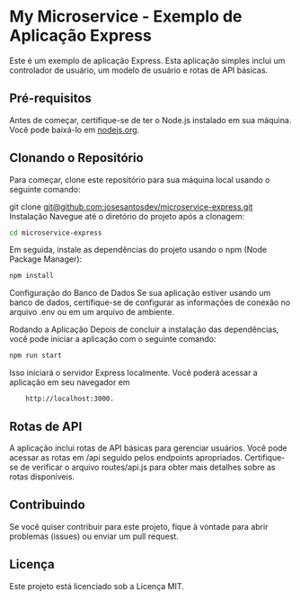 # My Microservice - Exemplo de Aplicação Express

Este é um exemplo de aplicação Express. Esta aplicação simples inclui um controlador de usuário, um modelo de usuário e rotas de API básicas.

## Pré-requisitos

Antes de começar, certifique-se de ter o Node.js instalado em sua máquina. Você pode baixá-lo em [nodejs.org](https://nodejs.org/).

## Clonando o Repositório

Para começar, clone este repositório para sua máquina local usando o seguinte comando:


git clone [git@github.com:josesantosdev/microservice-express.git](https://github.com/josesantosdev/microservice-express.git)
Instalação
Navegue até o diretório do projeto após a clonagem:

```bash
cd microservice-express
```
Em seguida, instale as dependências do projeto usando o npm (Node Package Manager):

```bash
npm install
```
Configuração do Banco de Dados
Se sua aplicação estiver usando um banco de dados, certifique-se de configurar as informações de conexão no arquivo .env ou em um arquivo de ambiente.

Rodando a Aplicação
Depois de concluir a instalação das dependências, você pode iniciar a aplicação com o seguinte comando:

```bash
npm run start
```

Isso iniciará o servidor Express localmente. Você poderá acessar a aplicação em seu navegador em 
```TCP
    http://localhost:3000.
```

## Rotas de API

A aplicação inclui rotas de API básicas para gerenciar usuários. Você pode acessar as rotas em /api seguido pelos endpoints apropriados. Certifique-se de verificar o arquivo routes/api.js para obter mais detalhes sobre as rotas disponíveis.


## Contribuindo

Se você quiser contribuir para este projeto, fique à vontade para abrir problemas (issues) ou enviar um pull request.

## Licença

Este projeto está licenciado sob a Licença MIT.